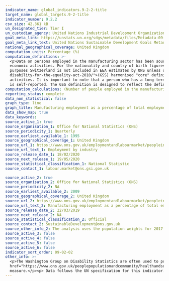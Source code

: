 ```yaml
---
indicator_name: global_indicators.9-2-2-title
target_name: global_targets.9-2-title
indicator_number: 9.2.2
csv_size: 42.361 kB
un_designated_tier: Tier I
un_custodian_agency: United Nations Industrial Development Organization (UNIDO)
goal_meta_link: https://unstats.un.org/sdgs/metadata/files/Metadata-09-02-02.pdf 
goal_meta_link_text: United Nations Sustainable Development Goals Metadata (PDF 323 KB)
national_geographical_coverage: United Kingdom
computation_units: Percentage (%)
computation_definitions: >-
  <p>Data on persons employed in the manufacturing sector has been sourced from the EMP13 - Employment by industry dataset. These estimates are sourced from the Labour Force Survey. The manufacturing sector has been defined in accordance with UK standard industrial classification of
  economic activities. For the nationality and country of birth figures, the European Economic Area (EEA) is defined as the 28 countries of the EU, plus Iceland, Liechtenstein and Norway. Swiss nationals are treated as EEA nationals for immigration purposes; however, for statistical
  purposes Switzerland is not included in EEA estimates by ONS unless otherwise specified. Other countries are defined in this publication as all countries other than the UK and those in the EEA.</p><p>Disability Status - The <a href="https://gss.civilservice.gov.uk/policy-store/measuring-
  disability-for-the-equality-act-2010/">(GSS) harmonised "core" definition</a> identifies a person as disabled if they have a physical or mental health condition or illness that has lasted or is expected to last 12 months or more. It must reduce their ability to carry-out day-to-day
  activities. It is important to note that a person who has a long-term illness that does not reduce their ability to carry-out day-to-day activities is not disabled under the definition. The GSS harmonised questions are asked of the respondent in the survey, meaning that disability status
  is self-reported. The GSS definition is designed to reflect the definitions that appear in legal terms in the Disability Discrimination Act 1995 (DDA) for Northern Ireland and the 2010 Equality Act for Great Britain.</p>
computation_calculations: (Number of people employed in the manufacturing sector / Number of people in employment) * 100
reporting_status: complete
data_non_statistical: false
graph_type: line
graph_title: Manufacturing employment as a percentage of total employment
data_show_map: true
data_keywords:  
source_active_1: true
source_organisation_1: Office for National Statistics (ONS)
source_periodicity_1: Quarterly
source_earliest_available_1: 1995
source_geographical_coverage_1: United Kingdom
source_url_1: https://www.ons.gov.uk/employmentandlabourmarket/peopleinwork/employmentandemployeetypes/datasets/employmentbyindustryemp13
source_url_text_1: Employment by industry
source_release_date_1: 18/02/2020
source_next_release_1: 19/05/2020
source_statistical_classification_1: National Statistic
source_contact_1: labour.market@ons.gsi.gov.uk

source_active_2: true
source_organisation_2: Office for National Statistics (ONS)
source_periodicity_2: NA
source_earliest_available_2: 2009
source_geographical_coverage_2: United Kingdom
source_url_2: https://www.ons.gov.uk/employmentandlabourmarket/peopleinwork/employmentandemployeetypes/adhocs/009777manufacturingemploymentasapercentageoftotalemploymentbyvariouscharacteristicsuk2009to2017
source_url_text_2: Manufacturing employment as a percentage of total employment by various characteristics, UK - 2009 to 2017
source_release_date_2: 22/03/2019
source_next_release_2: NA
source_statistical_classification_2: Official
source_contact_2: SustainableDevelopment@ons.gov.uk
source_other_info_2: The analysis uses the population weights for 2017 (PWT17). As weightings are adjusted over time, this publication may not match other publications which have used different weightings. 
source_active_3: false
source_active_4: false
source_active_5: false
source_active_6: false
indicator_sort_order: 09-02-02
other_info: >-
  <p>The Washington Group on Disability Statistics are often used to provide a cross-nationally comparable population-based measures of disability. Please see the article <a
  href="https://www.ons.gov.uk/peoplepopulationandcommunity/healthandsocialcare/disability/articles/measuringdisabilitycomparingapproaches/2019-08-06">Measuring disability - comparing approaches</a> for a comparison between the GSS Harmonised measure (used here) and the Washington Group
  measure.</p><p> Data follows the UN specification for this indicator. This indicator has been identified in collaboration with topic experts.
---
```

